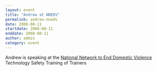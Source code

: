 ```yaml
---
layout: event
title: "Andrew at NNEDV"
permalink: andrew-nnedv
date: 2008-08-11
startdate: 2008-08-11
enddate: 2008-08-11
author: admin
category: event
---
```


Andrew is speaking at the [National Network to End Domestic Violence](http://www.nnedv.org/) Technology Safety Training of Trainers

